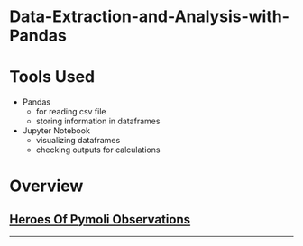# Data-Extraction-and-Analysis-with-Pandas

# Tools Used
* Pandas 
    * for reading csv file
    * storing information in dataframes
* Jupyter Notebook
    * visualizing dataframes
    * checking outputs for calculations
    
    
# Overview
## [Heroes Of Pymoli Observations](Pandas_Projects/HeroesOfPymoli/README.md)

----- 
